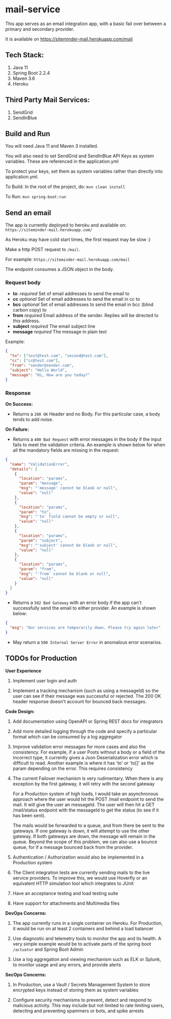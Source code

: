# mail-service

This app serves as an email integration app, with a basic fail over between a primary and secondary provider. 

It is available on https://siteminder-mail.herokuapp.com/mail
      

## Tech Stack:

1. Java 11
2. Spring Boot 2.2.4
3. Maven 3.6
4. Heroku

## Third Party Mail Services:

1. SendGrid
2. SendInBlue


## Build and Run

You will need Java 11 and Maven 3 installed.

You will also need to set SendGrid and SendInBlue API Keys as system variables. 
These are referenced in the application.yml

To protect your keys, set them as system variables rather than directly into application.yml.

To Build: 
In the root of the project, do:  `mvn clean install`

To Run: `mvn spring-boot:run`

## Send an email
The app is currently deployed to heroku and available on:
`https://siteminder-mail.herokuapp.com/`

As Heroku may have cold start times, the first request may be slow :)

Make a http POST request to `/mail`. 

For example: `https://siteminder-mail.herokuapp.com/mail`

The endpoint consumes a JSON object in the body.

### Request body
* **to**: *required* Set of email addresses to send the email to
* **cc** *optional* Set of email addresses to send the email in cc to
* **bcc** *optional* Set of email addresses to send the email in bcc (blind carbon copy) to
* **from** *required* Email address of the sender. Replies will be directed to this address.
* **subject** *required* The email subject line
* **message** *required* The message in plain text

Example:

```json
{
  "to": ["test@test.com", "second@test.com"],
  "cc": ["cc@test.com"],
  "from": "sender@sender.com",
  "subject": "Hello World",
  "message": "Hi, How are you today?"
}
```

### Response

**On Success:**

* Returns a `200 OK` Header and no Body. For this particular case, a body tends to add noise.

**On Failure:**

* Returns a `400 Bad Request` with error messages in the body if the input fails to meet the validation criteria.
An example is shown below for when all the mandatory fields are missing in the request:

```json
{
  "name": "ValidationError",
  "details": [
    {
      "location": "params",
      "param": "message",
      "msg": "'message' cannot be blank or null",
      "value": "null"
    },
    {
      "location": "params",
      "param": "to",
      "msg": "'to' field cannot be empty or null",
      "value": "null"
    },
    {
      "location": "params",
      "param": "subject",
      "msg": "'subject' cannot be blank or null",
      "value": "null"
    },
    {
      "location": "params",
      "param": "from",
      "msg": "'from' cannot be blank or null",
      "value": "null"
    }
  ]
}
```

* Returns a `502 Bad Gateway` with an error body if the app can't successfully send the email to either provider.
An example is shown below:

```json
{
  "msg": "Our services are temporarily down. Please try again later"
}
```

* May return a `500 Internal Server Error` in anomalous error scenarios. 


## TODOs for Production

**User Experience**

1. Implement user login and auth

2. Implement a tracking mechanism (such as using a messageId) so the user can see if their message was successful or rejected. The 200 OK header response doesn't account for bounced back messages.

**Code Design:**

1. Add documentation using OpenAPI or Spring REST docs for integrators

2. Add more detailed logging through the code and specify a particular format which can be consumed by a log aggregator

3. Improve validation error messages for more cases and also the consistency. For example, if a user Posts without a body or a field of the incorrect type, it currently gives a
Json Deserialization error which is difficult to read. Another example is where it has 'to' or 'to[]' as the param depending on the error. This requires consistency

4. The current Failover mechanism is very rudimentary. When there is any exception by the first gateway, it will retry with the second gateway
    
   For a Production system of high loads, I would take an asynchronous approach where the user would hit the POST /mail endpoint to send the mail. It will give the user an messageId. 
   The user will then hit a GET /mail/status endpoint with the messageId to get the status (to see if it has been sent). 
   
   The mails would be forwarded to a queue, and from there be sent to the gateways. If one gateway is down, it will attempt to use the other gateway. If both gateways are down, the message will remain in the queue. Beyond the scope of this problem, we can also use a bounce queue,
   for if a message bounced back from the provider.
        
5. Authentication / Authorization would also be implemented in a Production system

6. The Client integration tests are currently sending mails to the live service providers. To improve this, we would use Hoverfly or an equivalent HTTP simulation tool which integrates to JUnit

7. Have an acceptance testing and load testing suite

8. Have support for attachments and Multimedia files 

**DevOps Concerns:**

1. The app currently runs in a single container on Heroku. For Production, it would be run on at least 2 containers and behind a load balancer

2. Use diagnostic and telemetry tools to monitor the app and its health. A very simple example would be to activate parts of the spring boot ``` /actuator ``` and Spring Boot Admin

3. Use a log aggregation and viewing mechanism such as ELK or Splunk, to monitor usage and any errors, and provide alerts 

**SecOps Concerns:**

1. In Production, use a Vault / Secrets Management System to store encrypted keys instead of storing them as system variables 

2. Configure security mechanisms to prevent, detect and respond to malicious activity. This may include but not limited to rate limiting users, detecting and preventing spammers or bots, and spike arrests
